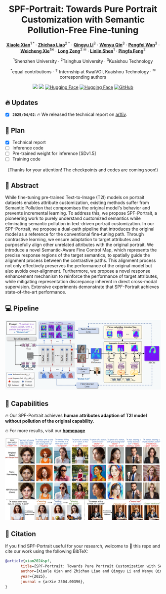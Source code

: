 <div align="center">
<h1>SPF-Portrait: Towards Pure Portrait Customization with Semantic Pollution-Free Fine-tuning</h1>

[**Xiaole Xian**](https://scholar.google.com/citations?user=XpaHZywAAAAJ&hl=zh-CN)<sup>1 * </sup>· [**Zhichao Liao**](https://scholar.google.com.hk/citations?user=4eRwbOEAAAAJ&hl=zh-CN)<sup>2 *</sup> · [**Qingyu Li**](https://github.com/wangqixun)<sup>3</sup> · [**Wenyu Qin**](https://huggingface.co/baymin0220)<sup>3</sup> · [**Pengfei Wan**](https://github.com/aihao2000)<sup>3</sup> · [**Weicheng Xie**](https://github.com/DannHuang)<sup>1✉</sup> · [**Long Zeng**](https://zechao-li.github.io/)<sup>2 ✉</sup> · [**Linlin Shen**](https://github.com/DannHuang)<sup>1</sup> · [**Pingfa Feng**](https://github.com/DannHuang)<sup>2</sup>

<sup>1</sup>Shenzhen University · <sup>2</sup>Tsinghua University · <sup>3</sup>Kuaishou Technology

<sup>*</sup>equal contributions · <sup>♰</sup> Internship at KwaiVGI, Kuaishou Technology · <sup>✉</sup>corresponding authors 

<a href='https://spf-portrait.github.io/SPF-Portrait/'><img src='https://img.shields.io/badge/Project-Page-green'></a>  <a href='https://arxiv.org/abs/2503.23907'><img src='https://img.shields.io/badge/arXiv-SPF Portrait-red'></a>  [![Hugging Face](https://img.shields.io/badge/%F0%9F%A4%97%20Hugging%20Face-Models-blue)](https://huggingface.co/)  [![Hugging Face](https://img.shields.io/badge/%F0%9F%A4%97%20Hugging%20Face-App-red)](https://huggingface.co/)  [![GitHub](https://img.shields.io/github/stars/SPF-Portrait/SPF-Portrait?style=social)](https://github.com/SPF-Portrait/SPF-Portrait)
</div>
  
##  🔥 Updates 

- [x] **`2025/04/02`**: 🔥 We released the technical report on [arXiv](https://arxiv.org/pdf/2504.00396).

##   💪 Plan 

- [x] Technical report
- [ ] Inference code
- [ ] Pre-trained weight for inference [SDv1.5]
- [ ] Training code

（Thanks for your attention! The checkpoints and codes are coming soon!）

## 📖 Abstract 

While fine-tuning pre-trained Text-to-Image (T2I) models on portrait datasets enables attribute customization, existing methods suffer from Semantic Pollution that compromises the original model's behavior and prevents incremental learning. To address this, we propose SPF-Portrait, a pioneering work to purely understand customized semantics while eliminating semantic pollution in text-driven portrait customization. In our SPF-Portrait, we propose a dual-path pipeline that introduces the original model as a reference for the conventional fine-tuning path. Through contrastive learning, we ensure adaptation to target attributes and purposefully align other unrelated attributes with the original portrait. We introduce a novel Semantic-Aware Fine Control Map, which represents the precise response regions of the target semantics, to spatially guide the alignment process between the contrastive paths. This alignment process not only effectively preserves the performance of the original model but also avoids over-alignment. Furthermore, we propose a novel response enhancement mechanism to reinforce the performance of target attributes, while mitigating representation discrepancy inherent in direct cross-modal supervision. Extensive experiments demonstrate that SPF-Portrait achieves state-of-the-art performance.

## 💻 Pipeline

<p align="center">
  <img src="assets/pipeline.png">
</p>

## 🚅 Capabilities 

  🔥 Our SPF-Portrait achieves **human attributes adaption of T2I model without pollution of the original capability**.

  🔥 For more results, visit our <a href="https://spf-portrait.github.io/SPF-Portrait/"><strong>homepage</strong></a>

<p align="center">
  <img src="assets/teaser.jpg">
</p>

## 💖 Citation

If you find SPF-Portrait useful for your research, welcome to 🌟 this repo and cite our work using the following BibTeX:

```bibtex
@article{xian2024spf,
       title={SPF-Portrait: Towards Pure Portrait Customization with Semantic Pollution-Free Fine-tuning}, 
       author={Xiaole Xian and Zhichao Liao and Qingyu Li and Wenyu Qin and Pengfei Wan and Weicheng Xie, Long Zeng and Linlin Shen and Pingfa Feng},
       year={2025},
       journal = {arXiv 2504.00396},
}
```
